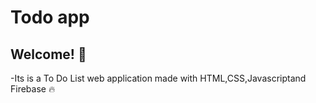 # Todo app



## Welcome! 👋
-Its is a To Do List web application made with HTML,CSS,Javascriptand Firebase 🔥
